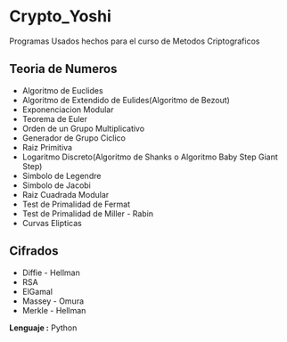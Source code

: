 # Crypto_Yoshi

Programas Usados hechos para el curso de Metodos Criptograficos

Teoria de Numeros
-----------------
- Algoritmo de Euclides
- Algoritmo de Extendido de Eulides(Algoritmo de Bezout)
- Exponenciacion Modular
- Teorema de Euler
- Orden de un Grupo Multiplicativo
- Generador de Grupo Ciclico
- Raiz Primitiva
- Logaritmo Discreto(Algoritmo de Shanks o Algoritmo Baby Step Giant Step)
- Simbolo de Legendre
- Simbolo de Jacobi
- Raiz Cuadrada Modular
- Test de Primalidad de Fermat
- Test de Primalidad de Miller - Rabin
- Curvas Elipticas

Cifrados
--------
- Diffie - Hellman
- RSA
- ElGamal
- Massey - Omura
- Merkle - Hellman

**Lenguaje :** Python
